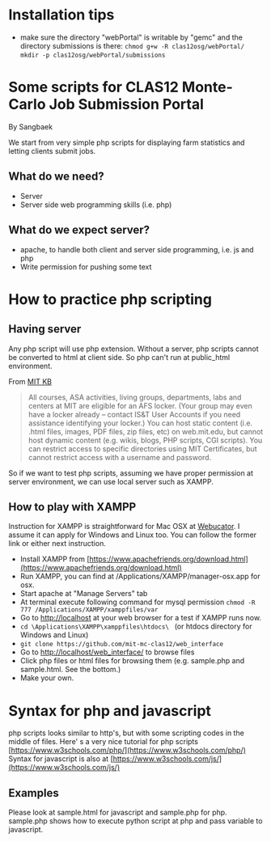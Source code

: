 # Installation tips

- make sure the directory "webPortal" is writable by "gemc" and the directory submissions is there:
 `chmod g+w -R clas12osg/webPortal/`
  `mkdir -p clas12osg/webPortal/submissions`







# Some scripts for CLAS12 Monte-Carlo Job Submission Portal

By Sangbaek

We start from very simple php scripts for displaying farm statistics and letting clients submit jobs.

## What do we need?
- Server
- Server side web programming skills (i.e. php)

## What do we expect server?

- apache, to handle both client and server side programming, i.e. js and php
- Write permission for pushing some text

# How to practice php scripting

## Having server

Any php script will use php extension.
Without a server, php scripts cannot be converted to html at client side.
So php can't run at public_html environment.

From [MIT KB](http://kb.mit.edu/confluence/pages/viewpage.action?pageId=152584629)
>All courses, ASA activities, living groups, departments, labs and centers at MIT are eligible for an AFS locker. (Your group may even have a locker already – contact IS&T User Accounts if you need assistance identifying your locker.) You can host static content (i.e. .html files, images, PDF files, zip files, etc) on web.mit.edu, but cannot host dynamic content (e.g. wikis, blogs, PHP scripts, CGI scripts). You can restrict access to specific directories using MIT Certificates, but cannot restrict access with a username and password. 

So if we want to test php scripts, assuming we have proper permission at server environment, we can use local server such as XAMPP.

## How to play with XAMPP

Instruction for XAMPP is straightforward for Mac OSX at [Webucator](https://www.webucator.com/how-to/how-install-start-test-xampp-on-mac-osx.cfm). I assume it can apply for Windows and Linux too. You can follow the former link or either next instruction.

* Install XAMPP from [https://www.apachefriends.org/download.html](https://www.apachefriends.org/download.html)
* Run XAMPP, you can find at /Applications/XAMPP/manager-osx.app for osx. 
* Start apache at "Manage Servers" tab
* At terminal execute following command for mysql permission
```chmod -R 777 /Applications/XAMPP/xamppfiles/var ```
* Go to [http://localhost](http://localhost) at your web browser for a test if XAMPP runs now.
* ```cd \Applications\XAMPP\xamppfiles\htdocs\ ``` (or htdocs directory for Windows and Linux)
* ```git clone https://github.com/mit-mc-clas12/web_interface```
* Go to [http://localhost/web_interface/](http://localhost/web_interface/) to browse files
* Click php files or html files for browsing them (e.g. sample.php and sample.html. See the bottom.)
* Make your own.

# Syntax for php and javascript

php scripts looks similar to http's, but with some scripting codes in the middle of files.
Here' s a very nice tutorial for php scripts [https://www.w3schools.com/php/](https://www.w3schools.com/php/)
Syntax for javascript is also at [https://www.w3schools.com/js/](https://www.w3schools.com/js/)

## Examples

Please look at sample.html for javascript and sample.php for php.
sample.php shows how to execute python script at php and pass variable to javascript.
